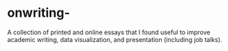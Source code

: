 # onwriting-

A collection of printed and online essays that I found useful to improve academic writing, data visualization, and presentation (including job talks). 

